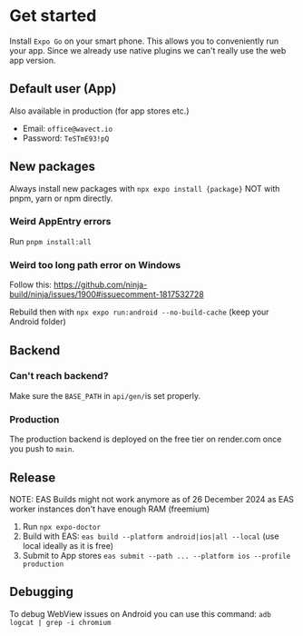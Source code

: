 # Get started

Install `Expo Go` on your smart phone. This allows you to conveniently run your app. Since we already use native plugins we can't really use the web app version.

## Default user (App)

Also available in production (for app stores etc.)

-   Email: `office@wavect.io`
-   Password: `TeSTmE93!pQ`

## New packages

Always install new packages with `npx expo install {package}` NOT with pnpm, yarn or npm directly.

### Weird AppEntry errors

Run `pnpm install:all`

### Weird too long path error on Windows

Follow this: https://github.com/ninja-build/ninja/issues/1900#issuecomment-1817532728

Rebuild then with `npx expo run:android --no-build-cache` (keep your Android folder)

## Backend

### Can't reach backend?

Make sure the `BASE_PATH` in `api/gen/`is set properly.

### Production

The production backend is deployed on the free tier on render.com once you push to `main`.

## Release

NOTE: EAS Builds might not work anymore as of 26 December 2024 as EAS worker instances don't have enough RAM (freemium)

1. Run `npx expo-doctor`
2. Build with EAS: `eas build --platform android|ios|all --local` (use local ideally as it is free)
3. Submit to App stores `eas submit --path ... --platform ios --profile production`

## Debugging

To debug WebView issues on Android you can use this command:
`adb logcat | grep -i chromium`
